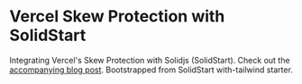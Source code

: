 # Vercel Skew Protection with SolidStart

Integrating Vercel's Skew Protection with Solidjs (SolidStart). Check out the [accompanying blog post](https://ryoid.dev/blog/solid-vercel-skew-protection). Bootstrapped from SolidStart with-tailwind starter.
